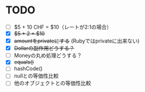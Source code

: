 # TODO

- [ ] $5 + 10 CHF = $10（レートが2:1の場合）
- [x] ~~$5 * 2 = $10~~
- [x] ~~amountをprivateにする~~ (Rubyではprivateに出来ない)
- [x] ~~Dollarの副作用どうする？~~
- [ ] Moneyの丸め処理どうする？
- [x] ~~equals()~~
- [ ] hashCode()
- [ ] nullとの等価性比較
- [ ] 他のオブジェクトとの等価性比較
